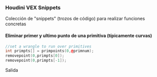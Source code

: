 ### Houdini VEX  Snippets

Colección de "snippets" (trozos de código) para realizar funciones concretas

#### Eliminar primer y ultimo punto de una primitiva (típicamente curvas)
```C++
//set a wrangle to run over primitives
int primpts[] = primpoints(0,@primnum);
removepoint(0,primpts[0]);
removepoint(0,primpts[-1]);
```

Salida
